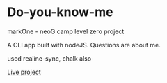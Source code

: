 # Do-you-know-me
markOne - neoG camp level zero project

A CLI app built with nodeJS. Questions are about me.

used realine-sync, chalk also

[Live project](https://replit.com/@sharathcode/Do-you-know-me?embed=true#index.js)
